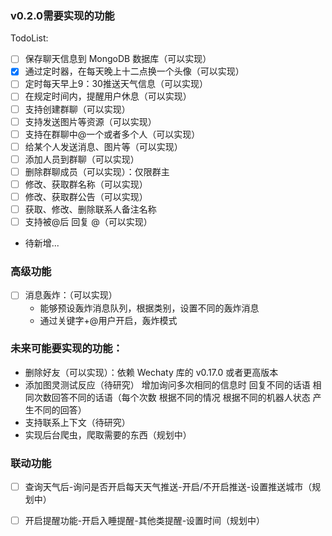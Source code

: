### v0.2.0需要实现的功能

TodoList:

- [ ] 保存聊天信息到 MongoDB 数据库（可以实现）
- [x] 通过定时器，在每天晚上十二点换一个头像（可以实现）
- [ ] 定时每天早上9：30推送天气信息（可以实现）
- [ ] 在规定时间内，提醒用户休息（可以实现）
- [ ] 支持创建群聊（可以实现）
- [ ] 支持发送图片等资源（可以实现）
- [ ] 支持在群聊中@一个或者多个人（可以实现）
- [ ] 给某个人发送消息、图片等（可以实现）
- [ ] 添加人员到群聊（可以实现）
- [ ] 删除群聊成员（可以实现）：仅限群主
- [ ] 修改、获取群名称（可以实现）
- [ ] 修改、获取群公告（可以实现）
- [ ] 获取、修改、删除联系人备注名称
- [ ] 支持被@后 回复 @（可以实现）
- 待新增...

### 高级功能

- [ ] 消息轰炸：（可以实现）
    - 能够预设轰炸消息队列，根据类别，设置不同的轰炸消息
    - 通过关键字+@用户开启，轰炸模式

### 未来可能要实现的功能：

- 删除好友（可以实现）：依赖 Wechaty 库的 v0.17.0 或者更高版本
- 添加图灵测试反应（待研究）
    增加询问多次相同的信息时 回复不同的话语
    相同次数回答不同的话语（每个次数 根据不同的情况 根据不同的机器人状态 产生不同的回答）
- 支持联系上下文（待研究）
- 实现后台爬虫，爬取需要的东西（规划中）


### 联动功能

- [ ] 查询天气后-询问是否开启每天天气推送-开启/不开启推送-设置推送城市（规划中）
- [ ] 开启提醒功能-开启入睡提醒-其他类提醒-设置时间（规划中）




